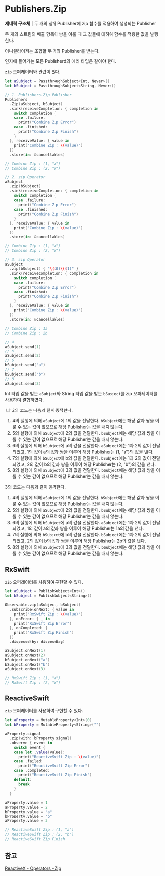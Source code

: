 # Publishers.Zip

**제네릭 구조체** | 두 개의 상위 Publisher에 zip 함수를 적용하여 생성되는 Publisher

두 개의 스트림의 배출 항목이 쌍을 이룰 때 그 값들에 대하여 함수를 적용한 값을 발행한다.

이니셜라이저는 조합할 두 개의 Publisher를 받는다.

인자에 들어가는 모든 Publisherd의 에러 타입은 같아야 한다.

`zip` 오퍼레이터와 관련이 있다.

```swift
let aSubject = PassthroughSubject<Int, Never>()
let bSubject = PassthroughSubject<String, Never>()

// 1. Publishers.Zip Publisher
Publishers
  .Zip(aSubject, bSubject)
  .sink(receiveCompletion: { completion in
    switch completion {
    case .failure:
      print("Combine Zip Error")
    case .finished:
      print("Combine Zip Finish")
    }
  }, receiveValue: { value in
    print("Combine Zip : \(value)")
  })
  .store(in: &cancellables)

// Combine Zip : (1, "a")
// Combine Zip : (2, "b")

// 2. zip Operator
aSubject
  .zip(bSubject)
  .sink(receiveCompletion: { completion in
    switch completion {
    case .failure:
      print("Combine Zip Error")
    case .finished:
      print("Combine Zip Finish")
    }
  }, receiveValue: { value in
    print("Combine Zip : \(value)")
  })
  .store(in: &cancellables)

// Combine Zip : (1, "a")
// Combine Zip : (2, "b")

// 3. zip Operator
aSubject
  .zip(bSubject) { "\($0)\($1)" }
  .sink(receiveCompletion: { completion in
    switch completion {
    case .failure:
      print("Combine Zip Error")
    case .finished:
      print("Combine Zip Finish")
    }
  }, receiveValue: { value in
    print("Combine Zip : \(value)")
  })
  .store(in: &cancellables)

// Combine Zip : 1a
// Combine Zip : 2b

// 4
aSubject.send(1)
// 5
aSubject.send(2)
// 6
bSubject.send("a")
// 7
bSubject.send("b")
// 8
aSubject.send(3)
```

Int 타입 값을 받는 `aSubject`와 String 타입 값을 받는 `bSubject`를 zip 오퍼레이터를 사용하여 결합하였다.

1과 2의 코드는 다음과 같이 동작한다.

1. 4의 실행에 의해 `aSubject`에 1의 값을 전달한다. `bSubject`에는 해당 값과 쌍을 이룰 수 있는 값이 없으므로 해당 Publisher는 값을 내지 않는다.
2. 5의 실행에 의해 `aSubject`에 2의 값을 전달한다. `bSubject`에는 해당 값과 쌍을 이룰 수 있는 값이 없으므로 해당 Publisher는 값을 내지 않는다.
3. 6의 실행에 의해 `bSubject`에 a의 값을 전달한다. `aSubject`에는 1과 2의 값이 전달되었고, 1의 값이 a의 값과 쌍을 이루어 해당 Publisher는 (1, "a")의 값을 낸다.
4. 7의 실행에 의해 `bSubject`에 b의 값을 전달한다. `bSubject`에는 1과 2의 값이 전달되었고, 2의 값이 b의 값과 쌍을 이루어 해당 Publisher는 (2, "b")의 값을 낸다.
5. 8의 실행에 의해 `aSubject`에 3의 값을 전달한다. `bSubject`에는 해당 값과 쌍을 이룰 수 있는 값이 없으므로 해당 Publisher는 값을 내지 않는다.

3의 코드는 다음과 같이 동작한다.

1. 4의 실행에 의해 `aSubject`에 1의 값을 전달한다. `bSubject`에는 해당 값과 쌍을 이룰 수 있는 값이 없으므로 해당 Publisher는 값을 내지 않는다.
2. 5의 실행에 의해 `aSubject`에 2의 값을 전달한다. `bSubject`에는 해당 값과 쌍을 이룰 수 있는 값이 없으므로 해당 Publisher는 값을 내지 않는다.
3. 6의 실행에 의해 `bSubject`에 a의 값을 전달한다. `aSubject`에는 1과 2의 값이 전달되었고, 1의 값이 a의 값과 쌍을 이루어 해당 Publisher는 1a의 값을 낸다.
4. 7의 실행에 의해 `bSubject`에 b의 값을 전달한다. `bSubject`에는 1과 2의 값이 전달되었고, 2의 값이 b의 값과 쌍을 이루어 해당 Publisher는 2b의 값을 낸다.
5. 8의 실행에 의해 `aSubject`에 3의 값을 전달한다. `bSubject`에는 해당 값과 쌍을 이룰 수 있는 값이 없으므로 해당 Publisher는 값을 내지 않는다.

## RxSwift

`zip` 오퍼레이터를 사용하여 구현할 수 있다.

```swift
let aSubject = PublishSubject<Int>()
let bSubject = PublishSubject<String>()

Observable.zip(aSubject, bSubject)
  .subscribe(onNext: { value in
    print("RxSwift Zip : \(value)")
  }, onError: { _ in
    print("RxSwift Zip Error")
  }, onCompleted: {
    print("RxSwift Zip Finish")
  })
  .disposed(by: disposeBag)

aSubject.onNext(1)
aSubject.onNext(2)
bSubject.onNext("a")
bSubject.onNext("b")
aSubject.onNext(3)

// RxSwift Zip : (1, "a")
// RxSwift Zip : (2, "b")
```

## ReactiveSwift

`zip` 오퍼레이터를 사용하여 구현할 수 있다.

```swift
let aProperty = MutableProperty<Int>(0)
let bProperty = MutableProperty<String>("")

aProperty.signal
  .zip(with: bProperty.signal)
  .observe { event in
    switch event {
    case let .value(value):
      print("ReactiveSwift Zip : \(value)")
    case .failed:
      print("ReactiveSwift Zip Error")
    case .completed:
      print("ReactiveSwift Zip Finish")
    default:
      break
    }
  }

aProperty.value = 1
aProperty.value = 2
bProperty.value = "a"
bProperty.value = "b"
aProperty.value = 3

// ReactiveSwift Zip : (1, "a")
// ReactiveSwift Zip : (2, "b")
// ReactiveSwift Zip Finish
```

## 참고

[ReactiveX - Operators - Zip](http://reactivex.io/documentation/operators/zip.html)